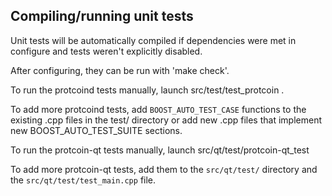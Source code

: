 Compiling/running unit tests
------------------------------------

Unit tests will be automatically compiled if dependencies were met in configure
and tests weren't explicitly disabled.

After configuring, they can be run with 'make check'.

To run the protcoind tests manually, launch src/test/test_protcoin .

To add more protcoind tests, add `BOOST_AUTO_TEST_CASE` functions to the existing
.cpp files in the test/ directory or add new .cpp files that
implement new BOOST_AUTO_TEST_SUITE sections.

To run the protcoin-qt tests manually, launch src/qt/test/protcoin-qt_test

To add more protcoin-qt tests, add them to the `src/qt/test/` directory and
the `src/qt/test/test_main.cpp` file.
